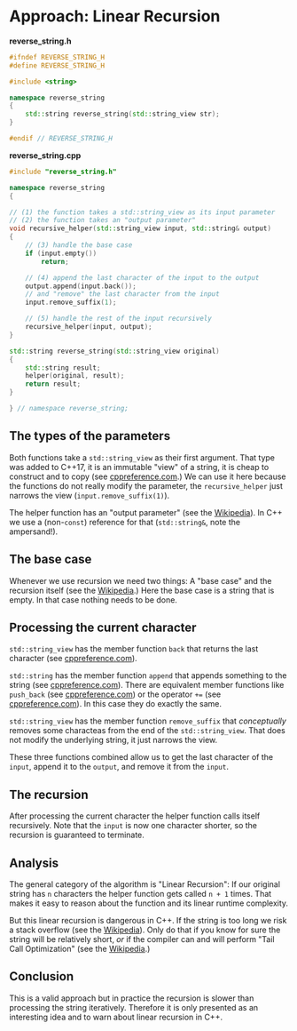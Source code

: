 # Approach: Linear Recursion

**reverse_string.h**
```cpp
#ifndef REVERSE_STRING_H
#define REVERSE_STRING_H

#include <string>

namespace reverse_string
{
    std::string reverse_string(std::string_view str);
}

#endif // REVERSE_STRING_H
```

**reverse_string.cpp**
```cpp
#include "reverse_string.h"

namespace reverse_string
{

// (1) the function takes a std::string_view as its input parameter
// (2) the function takes an "output parameter"
void recursive_helper(std::string_view input, std::string& output)
{
    // (3) handle the base case
    if (input.empty())
        return;

    // (4) append the last character of the input to the output
    output.append(input.back());
    // and "remove" the last character from the input
    input.remove_suffix(1);

    // (5) handle the rest of the input recursively
    recursive_helper(input, output);
}

std::string reverse_string(std::string_view original)
{
    std::string result;
    helper(original, result);
    return result;
}

} // namespace reverse_string;
```

## The types of the parameters

Both functions take a `std::string_view` as their first argument.
That type was added to C++17, it is an immutable "view" of a string, it is cheap to construct and to copy (see [cppreference.com][cppref-stringview].)
We can use it here because the functions do not really modify the parameter, the `recursive_helper` just narrows the view (`input.remove_suffix(1)`).

The helper function has an "output parameter" (see the [Wikipedia][wiki-output-parameter]).
In C++ we use a (non-`const`) reference for that (`std::string&`, note the ampersand!).

## The base case

Whenever we use recursion we need two things:
A "base case" and the recursion itself (see the [Wikipedia][wiki-recursion].)
Here the base case is a string that is empty.
In that case nothing needs to be done.

## Processing the current character

`std::string_view` has the member function `back` that returns the last character (see [cppreference.com][cppref-stringview-back]).

`std::string` has the member function `append` that appends something to the string (see [cppreference.com][cppref-string-append]).
There are equivalent member functions like `push_back` (see [cppreference.com][cppref-string-pushback]) or the operator `+=` (see [cppreference.com][cppref-string-operator-plus-assign]).
In this case they do exactly the same.

`std::string_view` has the member function `remove_suffix` that *conceptually* removes some characteas from the end of the `std::string_view`.
That does not modify the underlying string, it just narrows the view.

These three functions combined allow us to get the last character of the `input`, append it to the `output`, and remove it from the `input`.

## The recursion

After processing the current character the helper function calls itself recursively.
Note that the `input` is now one character shorter, so the recursion is guaranteed to terminate.

## Analysis

The general category of the algorithm is "Linear Recursion":
If our original string has `n` characters the helper function gets called `n + 1` times.
That makes it easy to reason about the function and its linear runtime complexity.

But this linear recursion is dangerous in C++.
If the string is too long we risk a stack overflow (see the [Wikipedia][wiki-stack-overflow]).
Only do that if you know for sure the string will be relatively short, *or* if the compiler can and will perform "Tail Call Optimization" (see the [Wikipedia][wiki-tail-call].)

## Conclusion

This is a valid approach but in practice the recursion is slower than processing the string iteratively.
Therefore it is only presented as an interesting idea and to warn about linear recursion in C++.

[cppref-stringview]: https://en.cppreference.com/w/cpp/string/basic_string_view
[wiki-output-parameter]: https://en.wikipedia.org/wiki/Parameter_(computer_programming)#Output_parameters
[wiki-recursion]: https://en.wikipedia.org/wiki/Recursion_(computer_science)
[cppref-stringview-back]: https://en.cppreference.com/w/cpp/string/basic_string_view/back
[cppref-string-append]: https://en.cppreference.com/w/cpp/string/basic_string/append
[cppref-string-pushback]: https://en.cppreference.com/w/cpp/string/basic_string/push_back
[cppref-string-operator-plus-assign]: https://en.cppreference.com/w/cpp/string/basic_string/operator%2B%3D
[cppref-stringview-removesuffix]: https://en.cppreference.com/w/cpp/string/basic_string_view/remove_suffix
[wiki-stack-overflow]: https://en.wikipedia.org/wiki/Stack_overflow
[wiki-tail-call]: https://en.wikipedia.org/wiki/Tail_call

